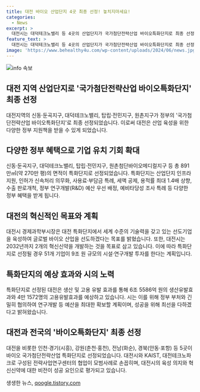 ```yaml
---
title: 대전 바이오 산업단지 4곳 최종 선정! 놓치지마세요!
categories:
  - News
excerpt: >
  대전시는 대덕테크노밸리 등 4곳의 산업단지가 국가첨단전략산업 바이오특화단지로 최종 선정됐다. 이로써 기업들은 산업단지 인프라, 인허가 신속처리, 세액 공제 등 다양한 정부 지원을 받게 되며, 혁신신약 개발에 대한 기대가 높아지고 있다. 대전시는 특화단지 성공을 위해 최선을 다하겠다고 밝혔으며, 관련 예산을 최대한 확보하여 생산과 고용에 효과를 기대하고 있다.
feature_text: >
  대전시는 대덕테크노밸리 등 4곳의 산업단지가 국가첨단전략산업 바이오특화단지로 최종 선정됐다. 이로써 기업들은 산업단지 인프라, 인허가 신속처리, 세액 공제 등 다양한 정부 지원을 받게 되며, 혁신신약 개발에 대한 기대가 높아지고 있다. 대전시는 특화단지 성공을 위해 최선을 다하겠다고 밝혔으며, 관련 예산을 최대한 확보하여 생산과 고용에 효과를 기대하고 있다.
image: 'https://www.behealthy4u.com/wp-content/uploads/2024/06/news.jpg'
---
```


<p><img src="https://www.behealthy4u.com/wp-content/uploads/2024/06/news.jpg" alt="info 속보" /></p>

<h2 data-ke-size="size26">대전 지역 산업단지로 '국가첨단전략산업 바이오특화단지' 최종 선정</h2>

<p>대전지역의 신동·둔곡지구, 대덕테크노밸리, 탑립·전민지구, 원촌지구가 정부의 '국가첨단전략산업 바이오특화단지'로 최종 선정되었습니다. 이로써 대전은 산업 육성을 위한 다양한 정부 지원책을 받을 수 있게 되었습니다. </p>

<p data-ke-size="size16"></p>

<h2 data-ke-size="size24">다양한 정부 혜택으로 기업 유치 기회 확대</h2>

<p>신동·둔곡지구, 대덕테크노밸리, 탑립·전민지구, 원촌첨단바이오메디컬지구 등 총 891만㎡(약 270만 평)의 면적이 특화단지로 선정되었습니다. 특화단지는 산업단지 인프라 지원, 인허가 신속처리 의무화, 사용료·부담금 특례, 세액 공제, 용적률 최대 1.4배 상향, 수출 판로개척, 정부 연구개발(R&amp;D) 예산 우선 배정, 예비타당성 조사 특례 등 다양한 정부 혜택을 받게 됩니다.</p>

<p data-ke-size="size16"></p>

<h2 data-ke-size="size24">대전의 혁신적인 목표와 계획</h2>

<p>대전시 경제과학부시장은 대전 특화단지에서 세계 수준의 기술력을 갖고 있는 선도기업을 육성하여 글로벌 바이오 산업을 선도하겠다는 목표를 밝혔습니다. 또한, 대전시는 2032년까지 2개의 혁신신약을 개발하는 것을 목표로 삼고 있습니다. 이에 따라 특화단지로 선정될 경우 51개 기업이 9조 원 규모의 시설·연구개발 투자를 한다는 계획입니다.</p>

<p data-ke-size="size16"></p>

<h2 data-ke-size="size24">특화단지의 예상 효과와 시의 노력</h2>

<p>특화단지로 선정된 대전은 생산 및 고용 유발 효과를 통해 6조 5586억 원의 생산유발효과와 4만 1572명의 고용유발효과를 예상하고 있습니다. 시는 이를 위해 정부 부처와 긴밀히 협의하여 연구개발 등 예산을 최대한 확보할 계획이며, 성공을 위해 최선을 다하겠다고 밝혀왔습니다.</p>

<p data-ke-size="size16"></p>

<h2 data-ke-size="size24">대전과 전국의 '바이오특화단지' 최종 선정</h2>

<p>대전을 비롯한 인천‧경기(시흥), 강원(춘천‧홍천), 전남(화순), 경북(안동‧포항) 등 5곳이 바이오 국가첨단전략산업 특화단지로 선정되었습니다. 대전시와 KAIST, 대전테크노파크로 구성된 전략사업연구센터의 협업이 모범사례로 손꼽히며, 대전시의 육성 의지와 혁신신약에 대한 비전이 성공 요인으로 평가되고 있습니다.</p>
생생한 뉴스, <a href="https://qoogle.tistory.com" rel="dofollow">qoogle.tistory.com</a>



